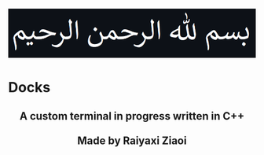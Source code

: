 <img src="https://raw.githubusercontent.com/Raiyaxi-Ziaoi/Resources/main/bismillah.png?token=GHSAT0AAAAAABXCMKG533RUMQ4V6F5TPBJWYYH3CRQ"></img>

# Docks

<div align="center"><h2>
A custom terminal in progress written in C++<br/><br/>Made by Raiyaxi Ziaoi
</h2></div>